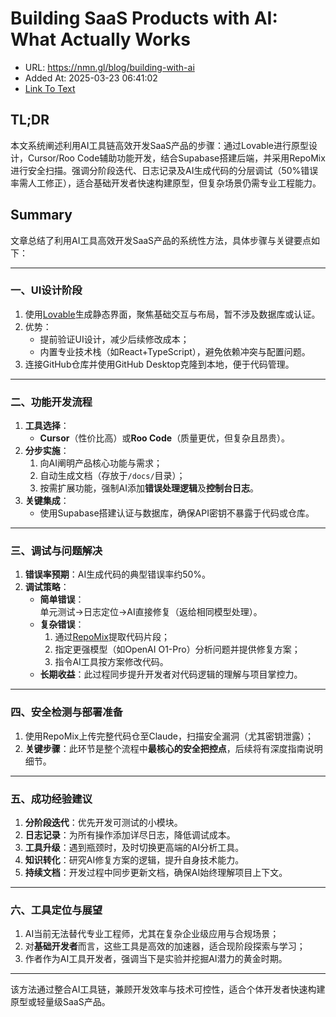 # Building SaaS Products with AI: What Actually Works
- URL: https://nmn.gl/blog/building-with-ai
- Added At: 2025-03-23 06:41:02
- [Link To Text](2025-03-23-building-saas-products-with-ai-what-actually-works_raw.md)

## TL;DR


本文系统阐述利用AI工具链高效开发SaaS产品的步骤：通过Lovable进行原型设计，Cursor/Roo Code辅助功能开发，结合Supabase搭建后端，并采用RepoMix进行安全扫描。强调分阶段迭代、日志记录及AI生成代码的分层调试（50%错误率需人工修正），适合基础开发者快速构建原型，但复杂场景仍需专业工程能力。

## Summary


文章总结了利用AI工具高效开发SaaS产品的系统性方法，具体步骤与关键要点如下：

---

### 一、UI设计阶段  
1. 使用[Lovable](https://lovable.dev/)生成静态界面，聚焦基础交互与布局，暂不涉及数据库或认证。  
2. 优势：  
   - 提前验证UI设计，减少后续修改成本；  
   - 内置专业技术栈（如React+TypeScript），避免依赖冲突与配置问题。  
3. 连接GitHub仓库并使用GitHub Desktop克隆到本地，便于代码管理。

---

### 二、功能开发流程  
1. **工具选择**：  
   - **Cursor**（性价比高）或**Roo Code**（质量更优，但复杂且昂贵）。  
2. **分步实施**：  
   1. 向AI阐明产品核心功能与需求；  
   2. 自动生成文档（存放于`/docs/`目录）；  
   3. 按需扩展功能，强制AI添加**错误处理逻辑**及**控制台日志**。  
3. **关键集成**：  
   - 使用Supabase搭建认证与数据库，确保API密钥不暴露于代码或仓库。

---

### 三、调试与问题解决  
1. **错误率预期**：AI生成代码的典型错误率约50%。  
2. **调试策略**：  
   - **简单错误**：  
     单元测试→日志定位→AI直接修复（返给相同模型处理）。  
   - **复杂错误**：  
     1. 通过[RepoMix](https://repomix.com/)提取代码片段；  
     2. 指定更强模型（如OpenAI O1-Pro）分析问题并提供修复方案；  
     3. 指令AI工具按方案修改代码。  
   - **长期收益**：此过程同步提升开发者对代码逻辑的理解与项目掌控力。

---

### 四、安全检测与部署准备  
1. 使用RepoMix上传完整代码仓至Claude，扫描安全漏洞（尤其密钥泄露）；  
2. **关键步骤**：此环节是整个流程中**最核心的安全把控点**，后续将有深度指南说明细节。

---

### 五、成功经验建议  
1. **分阶段迭代**：优先开发可测试的小模块。  
2. **日志记录**：为所有操作添加详尽日志，降低调试成本。  
3. **工具升级**：遇到瓶颈时，及时切换更高端的AI分析工具。  
4. **知识转化**：研究AI修复方案的逻辑，提升自身技术能力。  
5. **持续文档**：开发过程中同步更新文档，确保AI始终理解项目上下文。

---

### 六、工具定位与展望  
1. AI当前无法替代专业工程师，尤其在复杂企业级应用与合规场景；  
2. 对**基础开发者**而言，这些工具是高效的加速器，适合现阶段探索与学习；  
3. 作者作为AI工具开发者，强调当下是实验并挖掘AI潜力的黄金时期。

--- 

该方法通过整合AI工具链，兼顾开发效率与技术可控性，适合个体开发者快速构建原型或轻量级SaaS产品。
